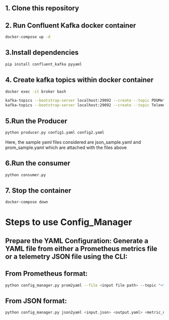 ## 1. Clone this repository
## 2. Run Confluent Kafka docker container
```bash
docker-compose up -d
```
## 3.Install dependencies
```bash
pip install confluent_kafka pyyaml
```
## 4. Create kafka topics within docker container
```bash
docker exec -it broker bash
```
```bash
kafka-topics --bootstrap-server localhost:29092 --create --topic PDUMetrics --replication-factor 1
kafka-topics --bootstrap-server localhost:29092 --create --topic TelemetryMetrics --replication-factor 1
```
## 5.Run the Producer
```bash
python producer.py config1.yaml config2.yaml
```
Here, the sample yaml files considered are json_sample.yaml and prom_sample.yaml which are attached with the files above

## 6.Run the consumer
```bash
python consumer.py
```
## 7. Stop the container
```bash
docker-compose down
```


# Steps to use Config_Manager

## Prepare the YAML Configuration: Generate a YAML file from either a Prometheus metrics file or a telemetry JSON file using the CLI:

## From Prometheus format:
```bash
python config_manager.py prom2yaml --file <input file path> --topic "<topic>" --output <output.yaml>
```
## From JSON format:
```bash
python config_manager.py json2yaml <input.json> <output.yaml> <metric_name> <topic_name>
```
